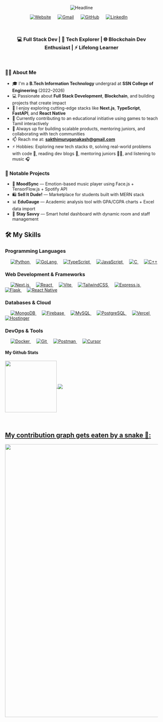 &emsp;
<be>
<div align=center>
  <img src="https://readme-typing-svg.herokuapp.com?color=%236FDA44&size=32&center=true&vCenter=true&width=600&height=50&lines=Hi+there,+I'm+Akash+%F0%9F%91%8B;" alt="Headline" />
</div>
<p align="center">
  	<a href="https://akash-27-portfolio.vercel.app/"><img src="https://img.shields.io/badge/website-000000?style=for-the-badge&logo=About.me&logoColor=white&color=071A2C" alt="Website"/></a>
	&emsp;
	<a href="mailto:sakthimuruganakash@gmail.com"><img src="https://img.shields.io/badge/Gmail-D14836?style=for-the-badge&logo=gmail&logoColor=white&color=071A2C" alt="Gmail"/></a>
	&emsp;
	<a href="https://github.com/akash768145s"><img src="https://img.shields.io/badge/GitHub-100000?style=for-the-badge&logo=github&logoColor=white&color=071A2C" alt="GitHub"/></a>
	&emsp;
	<a href="https://www.linkedin.com/in/akash-sakthimurugan-352b26236/"><img src="https://img.shields.io/badge/Linkedin-0077b5?style=for-the-badge&logo=linkedin&color=071A2C" alt="LinkedIn"/></a>
	&emsp;
	<!---<a href="https://www.facebook.com/ayeshanasim24"><img src="https://img.shields.io/badge/Facebook-1877F2?style=for-the-badge&logo=facebook&logoColor=white&color=071A2C" alt="Facebook"/></a>
	&emsp;
  <a href="https://instagram.com/akash__2705s" target="_blank">
    <img src="https://img.shields.io/badge/instagram-%23E4405F.svg?&style=for-the-badge&logo=instagram&logoColor=white&color=071A2C" alt="Instagram"/>
  </a> --->
	
</p>
<br>
<h3 align="center">💻 Full Stack Dev | 🚀 Tech Explorer | 🌐 Blockchain Dev Enthusiast | ⚡ Lifelong Learner</h3> 
<br>

### 🙋‍♂️ About Me

- 🎓 I'm a **B.Tech Information Technology** undergrad at **SSN College of Engineering** (2022–2026)
- 💻 Passionate about **Full Stack Development**, **Blockchain**, and building projects that create impact
- 🧠 I enjoy exploring cutting-edge stacks like **Next.js**, **TypeScript**, **FastAPI**, and **React Native**
- 🧩 Currently contributing to an educational initiative using games to teach Tamil interactively
- 🚀 Always up for building scalable products, mentoring juniors, and collaborating with tech communities
- 📫 Reach me at: **sakthimuruganakash@gmail.com**
- ⚡ Hobbies: Exploring new tech stacks 🌐, solving real-world problems with code 🔧, reading dev blogs 📖, mentoring juniors 👨‍🏫, and listening to music 🎧
<be>

### 🌟 Notable Projects

- 🧠 **MoodSync** — Emotion-based music player using Face.js + TensorFlow.js + Spotify API  
- 🛍 **Sell It Dude!** — Marketplace for students built with MERN stack  
- 📊 **EduGauge** — Academic analysis tool with GPA/CGPA charts + Excel data import  
- 🏨 **Stay Savvy** — Smart hotel dashboard with dynamic room and staff management  

## 🛠️ My Skills

### Programming Languages
<p align="left"> 
  &emsp;
  <a href="https://www.python.org" target="_blank"> 
    <img alt="Python" src="https://img.shields.io/badge/Python-%2314354C.svg?logo=python&logoColor=white">
  </a>
  &emsp;
  <a href="https://golang.org/" target="_blank"> 
    <img alt="GoLang" src="https://img.shields.io/badge/Go-00ADD8?logo=go&logoColor=white">
  </a>
  &emsp;
  <a href="https://www.typescriptlang.org/" target="_blank"> 
    <img alt="TypeScript" src="https://img.shields.io/badge/TypeScript-%23007ACC.svg?logo=typescript&logoColor=white">
  </a>
  &emsp;
  <a href="https://developer.mozilla.org/en-US/docs/Web/JavaScript" target="_blank"> 
    <img alt="JavaScript" src="https://img.shields.io/badge/JavaScript-%23F7DF1E.svg?logo=javascript&logoColor=black">
  </a>
  &emsp;
  <a href="https://www.cprogramming.com/" target="_blank"> 
    <img alt="C" src="https://img.shields.io/badge/C-%232370ED.svg?logo=c&logoColor=white">
  </a>
  &emsp;
  <a href="https://www.w3schools.com/cpp/" target="_blank"> 
    <img alt="C++" src="https://img.shields.io/badge/C++-%2300599C.svg?logo=c%2B%2B&logoColor=white">
  </a>
</p>

### Web Development & Frameworks
<p align="left">
  &emsp;
  <a href="https://nextjs.org/" target="_blank">
    <img alt="Next.js" src="https://img.shields.io/badge/Next.js-000000?logo=next.js&logoColor=white">
  </a>
  &emsp;
  <a href="https://reactjs.org/" target="_blank">
    <img alt="React" src="https://img.shields.io/badge/React-%2320232a.svg?logo=react&logoColor=%2361DAFB">
  </a>
  &emsp;
  <a href="https://vitejs.dev/" target="_blank">
    <img alt="Vite" src="https://img.shields.io/badge/Vite-646CFF.svg?logo=vite&logoColor=white">
  </a>
  &emsp;
  <a href="https://tailwindcss.com/" target="_blank">
    <img alt="TailwindCSS" src="https://img.shields.io/badge/TailwindCSS-06B6D4.svg?logo=tailwindcss&logoColor=white">
  </a>
  &emsp;
  <a href="https://expressjs.com/" target="_blank">
    <img alt="Express.js" src="https://img.shields.io/badge/Express.js-%23404d59.svg?logo=express&logoColor=white">
  </a>
  &emsp;
  <a href="https://flask.palletsprojects.com/" target="_blank">
    <img alt="Flask" src="https://img.shields.io/badge/Flask-000000.svg?logo=flask&logoColor=white">
  </a>
  &emsp;
  <a href="https://reactnative.dev/" target="_blank">
    <img alt="React Native" src="https://img.shields.io/badge/React_Native-61DAFB.svg?logo=react&logoColor=black">
  </a>
</p>

<!---### Blockchain Development
<p align="left">
  &emsp;
  <a href="https://hardhat.org/" target="_blank">
    <img alt="Hardhat" src="https://img.shields.io/badge/Hardhat-181717?logo=hardhat&logoColor=white">
  </a>
  &emsp;
  <a href="https://docs.ethers.org/" target="_blank">
    <img alt="Ethers.js" src="https://img.shields.io/badge/Ethers.js-663399?logo=ethers&logoColor=white">
  </a>
  &emsp;
  <a href="https://soliditylang.org/" target="_blank">
    <img alt="Solidity" src="https://img.shields.io/badge/Solidity-363636?logo=solidity&logoColor=white">
  </a>
  &emsp;
  <a href="https://ipfs.tech/" target="_blank">
    <img alt="IPFS" src="https://img.shields.io/badge/IPFS-65C2CB?logo=ipfs&logoColor=white">
  </a>
</p>
--->
### Databases & Cloud
<p align="left">
  &emsp;
  <a href="https://www.mongodb.com/" target="_blank">
    <img alt="MongoDB" src="https://img.shields.io/badge/MongoDB-%234ea94b.svg?logo=mongodb&logoColor=white">
  </a>
  &emsp;
  <a href="https://firebase.google.com/" target="_blank">
    <img alt="Firebase" src="https://img.shields.io/badge/Firebase-%23FFCA28.svg?logo=firebase&logoColor=black">
  </a>
  &emsp;
  <a href="https://www.mysql.com/" target="_blank">
    <img alt="MySQL" src="https://img.shields.io/badge/MySQL-%2300758F.svg?logo=mysql&logoColor=white">
  </a>
  &emsp;
  <a href="https://www.postgresql.org/" target="_blank">
    <img alt="PostgreSQL" src="https://img.shields.io/badge/PostgreSQL-336791.svg?logo=postgresql&logoColor=white">
  </a>
  &emsp;
  <a href="https://vercel.com/" target="_blank">
    <img alt="Vercel" src="https://img.shields.io/badge/Vercel-000000.svg?logo=vercel&logoColor=white">
  </a>
  &emsp;
  <a href="https://www.hostinger.com/" target="_blank">
    <img alt="Hostinger" src="https://img.shields.io/badge/Hostinger-673DE6?logo=hostinger&logoColor=white">
  </a>
</p>

### DevOps & Tools
<p align="left">
  &emsp;
  <a href="https://www.docker.com/" target="_blank">
    <img alt="Docker" src="https://img.shields.io/badge/Docker-2496ED?logo=docker&logoColor=white">
  </a>
  &emsp;
  <a href="https://git-scm.com/" target="_blank">
    <img alt="Git" src="https://img.shields.io/badge/Git-%23F05033.svg?logo=git&logoColor=white">
  </a>
  &emsp;
  <a href="https://www.postman.com/" target="_blank">
    <img alt="Postman" src="https://img.shields.io/badge/Postman-FF6C37?logo=postman&logoColor=white">
  </a>
  &emsp;
<a href="https://www.cursor.so/" target="_blank">
  <img alt="Cursor" src="https://img.shields.io/badge/Cursor-292929.svg?logo=visualstudiocode&logoColor=white">
</a>


</p>



####  My Github Stats
 <div>
  <a href="https://github.com/n-ay">
   <img align="center" height="170" src="https://github-readme-stats.vercel.app/api/top-langs/?username=akash768145s&layout=compact&langs_count=16&theme=github_dark"/>
  <img align="center" src="https://github-readme-stats.vercel.app/api?username=akash768145s&show_icons=true&theme=github_dark&include_all_commits=true&count_private=true&hide=issues"/>
</div>
<br>
<br>

## My contribution graph gets eaten by a snake 🐍:
<img align='center' src='https://github.com/akash768145s/akash768145s/blob/output/github-contribution-grid-snake-dark.svg' width='900'>
